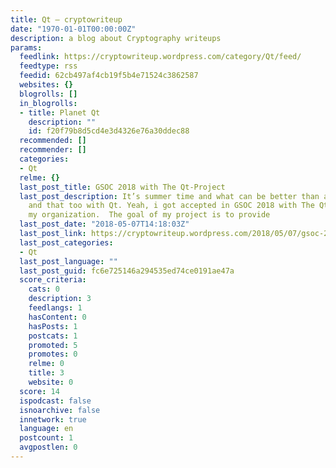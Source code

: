 ```yaml
---
title: Qt – cryptowriteup
date: "1970-01-01T00:00:00Z"
description: a blog about Cryptography writeups
params:
  feedlink: https://cryptowriteup.wordpress.com/category/Qt/feed/
  feedtype: rss
  feedid: 62cb497af4cb19f5b4e71524c3862587
  websites: {}
  blogrolls: []
  in_blogrolls:
  - title: Planet Qt
    description: ""
    id: f20f79b8d5cd4e3d4326e76a30ddec88
  recommended: []
  recommender: []
  categories:
  - Qt
  relme: {}
  last_post_title: GSOC 2018 with The Qt-Project
  last_post_description: It’s summer time and what can be better than an internship
    and that too with Qt. Yeah, i got accepted in GSOC 2018 with The Qt-Project as
    my organization.  The goal of my project is to provide
  last_post_date: "2018-05-07T14:18:03Z"
  last_post_link: https://cryptowriteup.wordpress.com/2018/05/07/gsoc-2018-with-the-qt-project/
  last_post_categories:
  - Qt
  last_post_language: ""
  last_post_guid: fc6e725146a294535ed74ce0191ae47a
  score_criteria:
    cats: 0
    description: 3
    feedlangs: 1
    hasContent: 0
    hasPosts: 1
    postcats: 1
    promoted: 5
    promotes: 0
    relme: 0
    title: 3
    website: 0
  score: 14
  ispodcast: false
  isnoarchive: false
  innetwork: true
  language: en
  postcount: 1
  avgpostlen: 0
---
```

